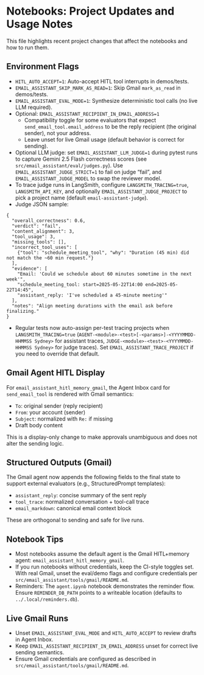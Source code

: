 # Notebooks: Project Updates and Usage Notes

This file highlights recent project changes that affect the notebooks and how to run them.

## Environment Flags

- `HITL_AUTO_ACCEPT=1`: Auto-accept HITL tool interrupts in demos/tests.
- `EMAIL_ASSISTANT_SKIP_MARK_AS_READ=1`: Skip Gmail `mark_as_read` in demos/tests.
- `EMAIL_ASSISTANT_EVAL_MODE=1`: Synthesize deterministic tool calls (no live LLM required).
- Optional: `EMAIL_ASSISTANT_RECIPIENT_IN_EMAIL_ADDRESS=1`
  - Compatibility toggle for some evaluators that expect `send_email_tool.email_address` to be the reply recipient (the original sender), not your address.
  - Leave unset for live Gmail usage (default behavior is correct for sending).
- Optional LLM judge: set `EMAIL_ASSISTANT_LLM_JUDGE=1` during pytest runs to capture Gemini 2.5 Flash correctness scores (see `src/email_assistant/eval/judges.py`). Use `EMAIL_ASSISTANT_JUDGE_STRICT=1` to fail on judge “fail”, and `EMAIL_ASSISTANT_JUDGE_MODEL` to swap the reviewer model.
- To trace judge runs in LangSmith, configure `LANGSMITH_TRACING=true`, `LANGSMITH_API_KEY`, and optionally `EMAIL_ASSISTANT_JUDGE_PROJECT` to pick a project name (default `email-assistant-judge`).
- Judge JSON sample:
```
{
  "overall_correctness": 0.6,
  "verdict": "fail",
  "content_alignment": 3,
  "tool_usage": 3,
  "missing_tools": [],
  "incorrect_tool_uses": [
    {"tool": "schedule_meeting_tool", "why": "Duration (45 min) did not match the ~60 min request."}
  ],
  "evidence": [
    "Email: 'Could we schedule about 60 minutes sometime in the next week'",
    "schedule_meeting_tool: start=2025-05-22T14:00 end=2025-05-22T14:45",
    "assistant_reply: 'I've scheduled a 45-minute meeting'"
  ],
  "notes": "Align meeting durations with the email ask before finalizing."
}
```
- Regular tests now auto-assign per-test tracing projects when `LANGSMITH_TRACING=true` (`AGENT-<module>-<test>[-<params>]-<YYYYMMDD-HHMMSS Sydney>` for assistant traces, `JUDGE-<module>-<test>-<YYYYMMDD-HHMMSS Sydney>` for judge traces). Set `EMAIL_ASSISTANT_TRACE_PROJECT` if you need to override that default.

## Gmail Agent HITL Display

For `email_assistant_hitl_memory_gmail`, the Agent Inbox card for `send_email_tool` is rendered with Gmail semantics:
- `To`: original sender (reply recipient)
- `From`: your account (sender)
- `Subject`: normalized with `Re:` if missing
- Draft body content

This is a display-only change to make approvals unambiguous and does not alter the sending logic.

## Structured Outputs (Gmail)

The Gmail agent now appends the following fields to the final state to support external evaluators (e.g., StructuredPrompt templates):
- `assistant_reply`: concise summary of the sent reply
- `tool_trace`: normalized conversation + tool-call trace
- `email_markdown`: canonical email context block

These are orthogonal to sending and safe for live runs.

## Notebook Tips

- Most notebooks assume the default agent is the Gmail HITL+memory agent: `email_assistant_hitl_memory_gmail`.
- If you run notebooks without credentials, keep the CI-style toggles set. With real Gmail, unset the eval/demo flags and configure credentials per `src/email_assistant/tools/gmail/README.md`.
- Reminders: The `agent.ipynb` notebook demonstrates the reminder flow. Ensure `REMINDER_DB_PATH` points to a writeable location (defaults to `../.local/reminders.db`).

## Live Gmail Runs

- Unset `EMAIL_ASSISTANT_EVAL_MODE` and `HITL_AUTO_ACCEPT` to review drafts in Agent Inbox.
- Keep `EMAIL_ASSISTANT_RECIPIENT_IN_EMAIL_ADDRESS` unset for correct live sending semantics.
- Ensure Gmail credentials are configured as described in `src/email_assistant/tools/gmail/README.md`.
